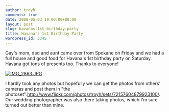 ```yaml
---
author: troyh
comments: true
date: 2008-05-03 19:00:00+00:00
layout: post
slug: havanas-1st-birthday-party
title: Havana's 1st Birthday Party
wordpress_id: 3345
---
```


Gay's mom, dad and aunt came over from Spokane on Friday and we had a full house and good food for Havana's 1st birthday party on Saturday. Havana got tons of presents too. Thanks to everyone!

[![IMG_2863.JPG](http://farm3.static.flickr.com/2100/2464878813_2536441dbb.jpg)](http://www.flickr.com/photos/troyh/2464878813/)

I hardly took any photos but hopefully we can get the photos from others' cameras and post them in "the photoset":http://www.flickr.com/photos/troyh/sets/72157604879923100/. Our wedding photographer was also there taking photos, which I'm sure turned out better than mine.
